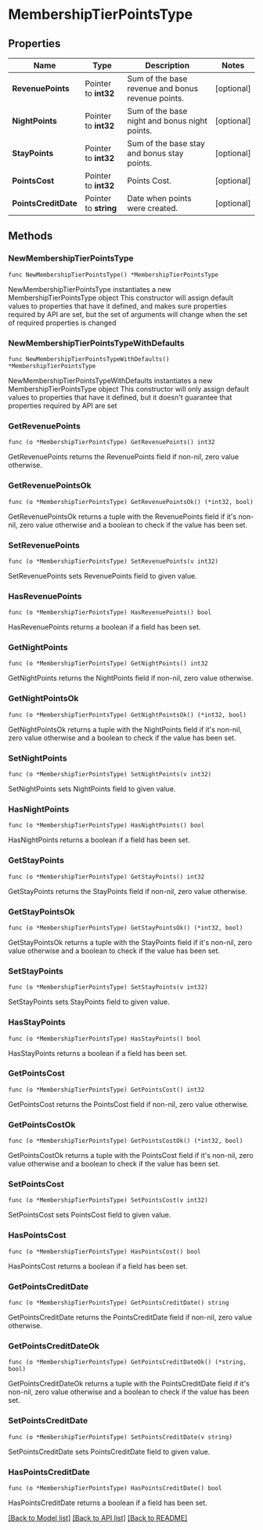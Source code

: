 # MembershipTierPointsType

## Properties

Name | Type | Description | Notes
------------ | ------------- | ------------- | -------------
**RevenuePoints** | Pointer to **int32** | Sum of the base revenue and bonus revenue points. | [optional] 
**NightPoints** | Pointer to **int32** | Sum of the base night and bonus night points. | [optional] 
**StayPoints** | Pointer to **int32** | Sum of the base stay and bonus stay points. | [optional] 
**PointsCost** | Pointer to **int32** | Points Cost. | [optional] 
**PointsCreditDate** | Pointer to **string** | Date when points were created. | [optional] 

## Methods

### NewMembershipTierPointsType

`func NewMembershipTierPointsType() *MembershipTierPointsType`

NewMembershipTierPointsType instantiates a new MembershipTierPointsType object
This constructor will assign default values to properties that have it defined,
and makes sure properties required by API are set, but the set of arguments
will change when the set of required properties is changed

### NewMembershipTierPointsTypeWithDefaults

`func NewMembershipTierPointsTypeWithDefaults() *MembershipTierPointsType`

NewMembershipTierPointsTypeWithDefaults instantiates a new MembershipTierPointsType object
This constructor will only assign default values to properties that have it defined,
but it doesn't guarantee that properties required by API are set

### GetRevenuePoints

`func (o *MembershipTierPointsType) GetRevenuePoints() int32`

GetRevenuePoints returns the RevenuePoints field if non-nil, zero value otherwise.

### GetRevenuePointsOk

`func (o *MembershipTierPointsType) GetRevenuePointsOk() (*int32, bool)`

GetRevenuePointsOk returns a tuple with the RevenuePoints field if it's non-nil, zero value otherwise
and a boolean to check if the value has been set.

### SetRevenuePoints

`func (o *MembershipTierPointsType) SetRevenuePoints(v int32)`

SetRevenuePoints sets RevenuePoints field to given value.

### HasRevenuePoints

`func (o *MembershipTierPointsType) HasRevenuePoints() bool`

HasRevenuePoints returns a boolean if a field has been set.

### GetNightPoints

`func (o *MembershipTierPointsType) GetNightPoints() int32`

GetNightPoints returns the NightPoints field if non-nil, zero value otherwise.

### GetNightPointsOk

`func (o *MembershipTierPointsType) GetNightPointsOk() (*int32, bool)`

GetNightPointsOk returns a tuple with the NightPoints field if it's non-nil, zero value otherwise
and a boolean to check if the value has been set.

### SetNightPoints

`func (o *MembershipTierPointsType) SetNightPoints(v int32)`

SetNightPoints sets NightPoints field to given value.

### HasNightPoints

`func (o *MembershipTierPointsType) HasNightPoints() bool`

HasNightPoints returns a boolean if a field has been set.

### GetStayPoints

`func (o *MembershipTierPointsType) GetStayPoints() int32`

GetStayPoints returns the StayPoints field if non-nil, zero value otherwise.

### GetStayPointsOk

`func (o *MembershipTierPointsType) GetStayPointsOk() (*int32, bool)`

GetStayPointsOk returns a tuple with the StayPoints field if it's non-nil, zero value otherwise
and a boolean to check if the value has been set.

### SetStayPoints

`func (o *MembershipTierPointsType) SetStayPoints(v int32)`

SetStayPoints sets StayPoints field to given value.

### HasStayPoints

`func (o *MembershipTierPointsType) HasStayPoints() bool`

HasStayPoints returns a boolean if a field has been set.

### GetPointsCost

`func (o *MembershipTierPointsType) GetPointsCost() int32`

GetPointsCost returns the PointsCost field if non-nil, zero value otherwise.

### GetPointsCostOk

`func (o *MembershipTierPointsType) GetPointsCostOk() (*int32, bool)`

GetPointsCostOk returns a tuple with the PointsCost field if it's non-nil, zero value otherwise
and a boolean to check if the value has been set.

### SetPointsCost

`func (o *MembershipTierPointsType) SetPointsCost(v int32)`

SetPointsCost sets PointsCost field to given value.

### HasPointsCost

`func (o *MembershipTierPointsType) HasPointsCost() bool`

HasPointsCost returns a boolean if a field has been set.

### GetPointsCreditDate

`func (o *MembershipTierPointsType) GetPointsCreditDate() string`

GetPointsCreditDate returns the PointsCreditDate field if non-nil, zero value otherwise.

### GetPointsCreditDateOk

`func (o *MembershipTierPointsType) GetPointsCreditDateOk() (*string, bool)`

GetPointsCreditDateOk returns a tuple with the PointsCreditDate field if it's non-nil, zero value otherwise
and a boolean to check if the value has been set.

### SetPointsCreditDate

`func (o *MembershipTierPointsType) SetPointsCreditDate(v string)`

SetPointsCreditDate sets PointsCreditDate field to given value.

### HasPointsCreditDate

`func (o *MembershipTierPointsType) HasPointsCreditDate() bool`

HasPointsCreditDate returns a boolean if a field has been set.


[[Back to Model list]](../README.md#documentation-for-models) [[Back to API list]](../README.md#documentation-for-api-endpoints) [[Back to README]](../README.md)


